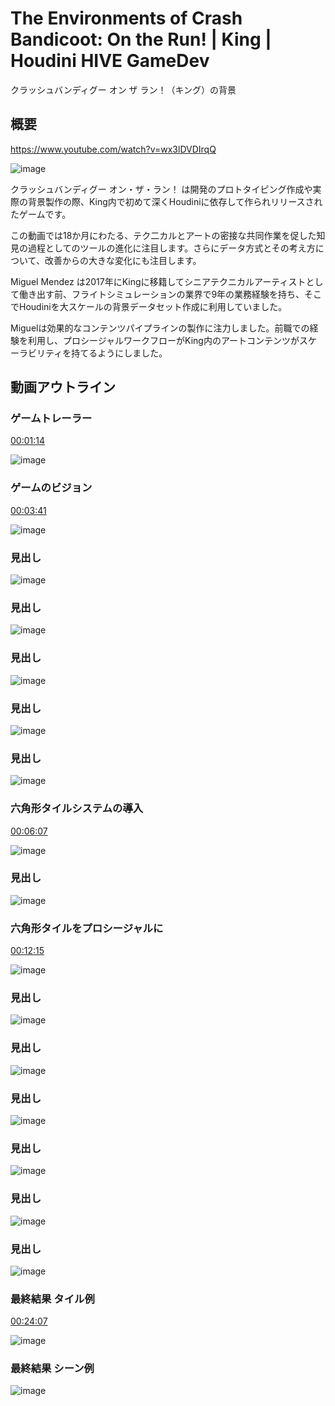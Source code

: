 # The Environments of Crash Bandicoot: On the Run! | King | Houdini HIVE GameDev

クラッシュバンディグー オン ザ ラン！（キング）の背景

## 概要

https://www.youtube.com/watch?v=wx3lDVDIrqQ

![image](images/v00000.jpg)

クラッシュバンディグー オン・ザ・ラン！ は開発のプロトタイピング作成や実際の背景製作の際、King内で初めて深くHoudiniに依存して作られリリースされたゲームです。

この動画では18か月にわたる、テク二カルとアートの密接な共同作業を促した知見の過程としてのツールの進化に注目します。さらにデータ方式とその考え方について、改善からの大きな変化にも注目します。

Miguel Mendez は2017年にKingに移籍してシニアテクニカルアーティストとして働き出す前、フライトシミュレーションの業界で9年の業務経験を持ち、そこでHoudiniを大スケールの背景データセット作成に利用していました。

Miguelは効果的なコンテンツパイプラインの製作に注力しました。前職での経験を利用し、プロシージャルワークフローがKing内のアートコンテンツがスケーラビリティを持てるようにしました。

## 動画アウトライン

### ゲームトレーラー

[00:01:14](http://www.youtube.com/watch?v=wx3lDVDIrqQ?t=74s)

![image](images/v00001.jpg)

### ゲームのビジョン
[00:03:41](http://www.youtube.com/watch?v=wx3lDVDIrqQ?t=221s) 

![image](images/v00002.jpg)

### 見出し
![image](images/v00003.jpg)

### 見出し
![image](images/v00004.jpg)

### 見出し
![image](images/v00005.jpg)

### 見出し
![image](images/v00006.jpg)

### 見出し
![image](images/v00008.jpg)

### 六角形タイルシステムの導入
[00:06:07](http://www.youtube.com/watch?v=wx3lDVDIrqQ?t=367s) 

![image](images/v00009.jpg)

### 見出し
![image](images/v00010.jpg)

### 六角形タイルをプロシージャルに
[00:12:15](http://www.youtube.com/watch?v=wx3lDVDIrqQ?t=735s) 

![image](images/v00011.jpg)

### 見出し
![image](images/v00012.jpg)

### 見出し
![image](images/v00013.jpg)

### 見出し
![image](images/v00014.jpg)

### 見出し
![image](images/v00015.jpg)

### 見出し
![image](images/v00016.jpg)

### 見出し
![image](images/v00017.jpg)

### 最終結果 タイル例
[00:24:07](https://youtu.be/wx3lDVDIrqQ?t=1447s) 

![image](images/v00018.jpg)

### 最終結果 シーン例
![image](images/v00019.jpg)
